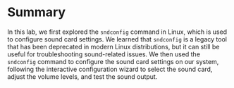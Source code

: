 # Summary

In this lab, we first explored the `sndconfig` command in Linux, which is used to configure sound card settings. We learned that `sndconfig` is a legacy tool that has been deprecated in modern Linux distributions, but it can still be useful for troubleshooting sound-related issues. We then used the `sndconfig` command to configure the sound card settings on our system, following the interactive configuration wizard to select the sound card, adjust the volume levels, and test the sound output.
